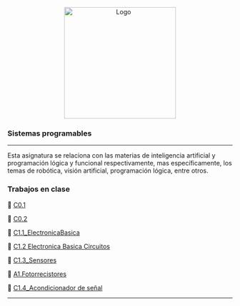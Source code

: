 <p align="center">
    <img alt="Logo" src="https://www.tijuana.tecnm.mx/wp-content/themes/tecnm/images/logo_TECT.png" width=250 height=250>
</p>



### Sistemas programables
---
Esta asignatura se relaciona con las materias de inteligencia artificial y programación
lógica y funcional respectivamente, mas específicamente, los temas de robótica,
visión artificial, programación lógica, entre otros.

### Trabajos en clase
:green_book: [C0.1](blog/C0.1_SeashellMarquez_Masapan.md)

:green_book: [C0.2](blog/C02_SeashellMarquez_Masapan.md)

:green_book: [C1.1_ElectronicaBasica](blog/C1.1_ElectronicaBasica_MarquezMillan_Masapan.md)

:green_book: [C1.2 Electronica Basica Circuitos](https://github.com/seashelltec/SistemasProgramables/blob/master/blog/C1.2_MarquezMillanSeashellVanessa_Masapan.md)


:green_book: [C1.3_Sensores](https://github.com/seashelltec/SistemasProgramables/blob/master/blog/C1.3_SeashellMarquez_Masapan.md)

:green_book: [A1.Fotorrecistores](https://github.com/seashelltec/SistemasProgramables/blob/master/blog/A1.2_SeashellMarquezMillan_Masapan.md)

:green_book: [C1.4_Acondicionador de señal](https://github.com/seashelltec/SistemasProgramables/blob/master/blog/C1.4_SeashellMarquez_Masapan.md)


---

